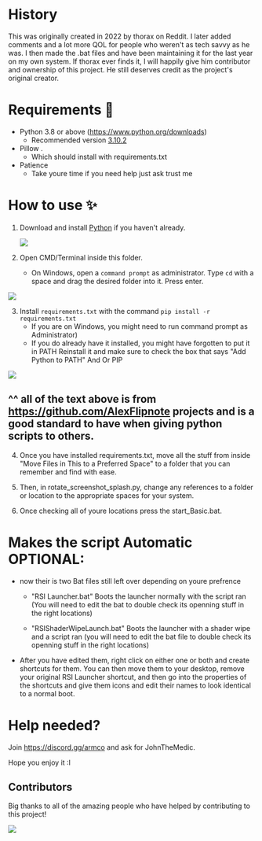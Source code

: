 # History
This was originally created in 2022 by thorax on Reddit. I later added comments and a lot more QOL for people who weren't as tech savvy as he was. I then made the .bat files and have been maintaining it for the last year on my own system. If thorax ever finds it, I will happily give him contributor and ownership of this project. He still deserves credit as the project's original creator.

# Requirements 🧾
- Python 3.8 or above (https://www.python.org/downloads)
  - Recommended version [3.10.2](https://www.python.org/downloads/release/python-3102/)
- Pillow .
  - Which should install with requirements.txt
- Patience
  - Take youre time if you need help just ask trust me


# How to use ✨
1. Download and install [Python](https://www.python.org/downloads) if you haven't already.

   ![](https://i.alexflipnote.dev/2Ucs5Hf.png)
2. Open CMD/Terminal inside this folder.
   - On Windows, open a `command prompt` as administrator. Type `cd` with a space and drag the desired folder into it. Press enter.

 ![](https://i.alexflipnote.dev/7PvV4Eo.png)

3. Install `requirements.txt` with the command `pip install -r requirements.txt`
   - If you are on Windows, you might need to run command prompt as Administrator)
   - If you do already have it installed, you might have forgotten to put it in PATH Reinstall it and make sure to check the box that says "Add Python to PATH" And Or PIP

![](https://i.alexflipnote.dev/4QPnZiX.gif)

## ^^ all of the text above is from https://github.com/AlexFlipnote projects and is a good standard to have when giving python scripts to others.

4. Once you have installed requirements.txt, move all the stuff from inside "Move Files in This to a Preferred Space" to a folder that you can remember and find with ease.

5. Then, in rotate_screenshot_splash.py, change any references to a folder or location to the appropriate spaces for your system. 

6. Once checking all of youre locations press the start_Basic.bat.

# Makes the script Automatic OPTIONAL:

- now their is two Bat files still left over depending on youre prefrence

  - "RSI Launcher.bat" Boots the launcher normally with the script ran (You will need to edit the bat to double check its openning stuff in the right locations)

  - "RSIShaderWipeLaunch.bat" Boots the launcher with a shader wipe and a script ran (you will need to edit the bat file to double check its openning stuff in the right locations) 

- After you have edited them, right click on either one or both and create shortcuts for them. You can then move them to your desktop, remove your original RSI Launcher shortcut, and then go into the properties of the shortcuts and give them icons and edit their names to look identical to a normal boot.


# Help needed?
Join https://discord.gg/armco and ask for JohnTheMedic.

Hope you enjoy it :I

## Contributors
Big thanks to all of the amazing people who have helped by contributing to this project!

<a href="https://github.com/JohnTheMedic/SC-EAC-Screenshot-SplashScreen/graphs/contributors">
  <img src="https://contrib.rocks/image?repo=JohnTheMedic/SC-EAC-Screenshot-SplashScreen" />
</a>